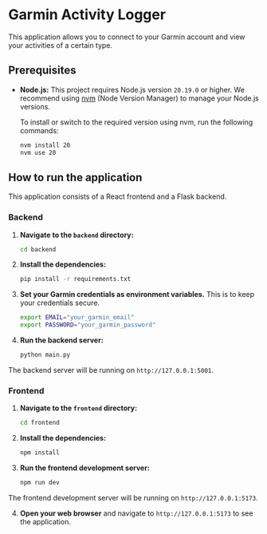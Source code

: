 # Garmin Activity Logger

This application allows you to connect to your Garmin account and view your activities of a certain type.

## Prerequisites

- **Node.js:** This project requires Node.js version `20.19.0` or higher. We recommend using [nvm](https://github.com/nvm-sh/nvm) (Node Version Manager) to manage your Node.js versions.

  To install or switch to the required version using nvm, run the following commands:

  ```bash
  nvm install 20
  nvm use 20
  ```

## How to run the application

This application consists of a React frontend and a Flask backend.

### Backend

1.  **Navigate to the `backend` directory:**

    ```bash
    cd backend
    ```

2.  **Install the dependencies:**

    ```bash
    pip install -r requirements.txt
    ```

3.  **Set your Garmin credentials as environment variables.** This is to keep your credentials secure.

    ```bash
    export EMAIL="your_garmin_email"
    export PASSWORD="your_garmin_password"
    ```

4.  **Run the backend server:**

    ```bash
    python main.py
    ```

The backend server will be running on `http://127.0.0.1:5001`.

### Frontend

1.  **Navigate to the `frontend` directory:**

    ```bash
    cd frontend
    ```

2.  **Install the dependencies:**

    ```bash
    npm install
    ```

3.  **Run the frontend development server:**

    ```bash
    npm run dev
    ```

The frontend development server will be running on `http://127.0.0.1:5173`.

4.  **Open your web browser** and navigate to `http://127.0.0.1:5173` to see the application.
